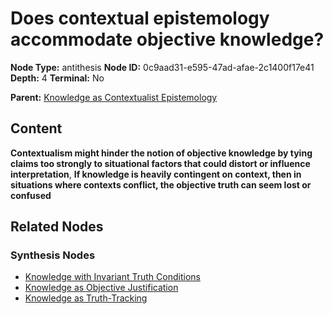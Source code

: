 # Does contextual epistemology accommodate objective knowledge?

**Node Type:** antithesis
**Node ID:** 0c9aad31-e595-47ad-afae-2c1400f17e41
**Depth:** 4
**Terminal:** No

**Parent:** [Knowledge as Contextualist Epistemology](knowledge-as-contextualist-epistemology-synthesis-7562c23c-c04b-4a9c-907c-2443c8ba46ef.md)

## Content

**Contextualism might hinder the notion of objective knowledge by tying claims too strongly to situational factors that could distort or influence interpretation**, **If knowledge is heavily contingent on context, then in situations where contexts conflict, the objective truth can seem lost or confused**

## Related Nodes

### Synthesis Nodes

- [Knowledge with Invariant Truth Conditions](knowledge-with-invariant-truth-conditions-synthesis-5e3b32e5-dfde-42d3-8ec9-d1f61fd0478e.md)
- [Knowledge as Objective Justification](knowledge-as-objective-justification-synthesis-83b1ad0c-9f5e-4591-9276-cbaac0d6ec3f.md)
- [Knowledge as Truth-Tracking](knowledge-as-truth-tracking-synthesis-6c12a2e8-2f8a-4e99-bdca-11d9e56fc2bb.md)
